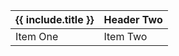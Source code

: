 | {{ include.title }}    | Header Two     |
| :------------- | :------------- |
| Item One       | Item Two       |
